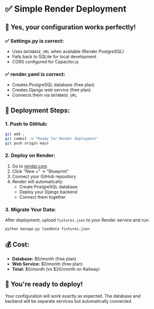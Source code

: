 # ✅ Simple Render Deployment

## 🎯 **Yes, your configuration works perfectly!**

### ✅ **Settings.py is correct:**
- Uses `DATABASE_URL` when available (Render PostgreSQL)
- Falls back to SQLite for local development
- CORS configured for Capacitor.js

### ✅ **render.yaml is correct:**
- Creates PostgreSQL database (free plan)
- Creates Django web service (free plan)
- Connects them via `DATABASE_URL`

## 🚀 **Deployment Steps:**

### 1. Push to GitHub:
```bash
git add .
git commit -m "Ready for Render deployment"
git push origin main
```

### 2. Deploy on Render:
1. Go to [render.com](https://render.com)
2. Click "New +" → "Blueprint"
3. Connect your GitHub repository
4. Render will automatically:
   - Create PostgreSQL database
   - Deploy your Django backend
   - Connect them together

### 3. Migrate Your Data:
After deployment, upload `fixtures.json` to your Render service and run:
```bash
python manage.py loaddata fixtures.json
```

## 💰 **Cost:**
- **Database:** $0/month (free plan)
- **Web Service:** $0/month (free plan)
- **Total:** $0/month (vs $20/month on Railway)

## 🎉 **You're ready to deploy!**

Your configuration will work exactly as expected. The database and backend will be separate services but automatically connected.

